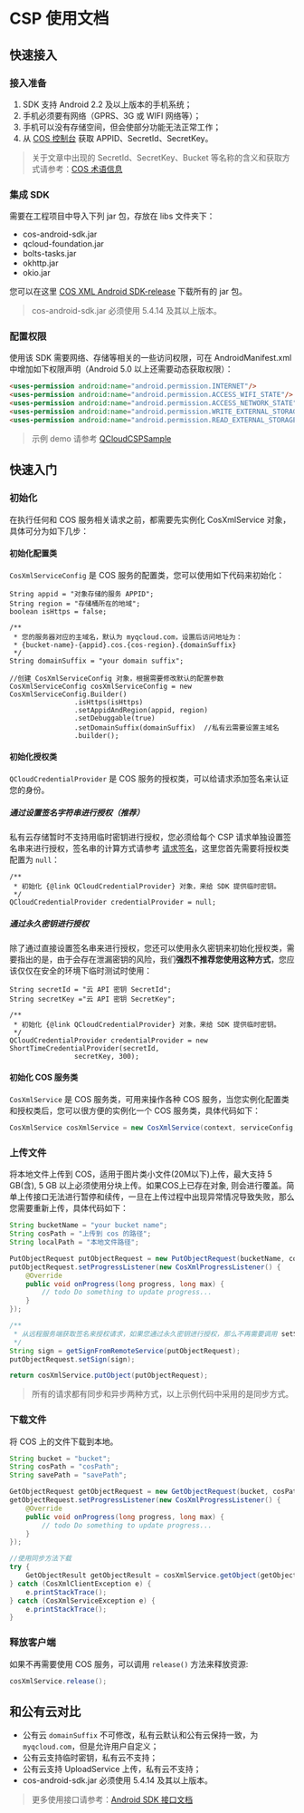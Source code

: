 # CSP 使用文档

## 快速接入

### 接入准备

1. SDK 支持 Android 2.2 及以上版本的手机系统；
2. 手机必须要有网络（GPRS、3G 或 WIFI 网络等）；
3. 手机可以没有存储空间，但会使部分功能无法正常工作；
4. 从 [COS 控制台](https://console.cloud.tencent.com/cos4/secret) 获取 APPID、SecretId、SecretKey。

> 关于文章中出现的 SecretId、SecretKey、Bucket 等名称的含义和获取方式请参考：[COS 术语信息](https://cloud.tencent.com/document/product/436/7751)

### 集成 SDK

需要在工程项目中导入下列 jar 包，存放在 libs 文件夹下：

- cos-android-sdk.jar
- qcloud-foundation.jar
- bolts-tasks.jar
- okhttp.jar
- okio.jar

您可以在这里 [COS XML Android SDK-release](https://github.com/tencentyun/qcloud-sdk-android-samples/tree/master/QCloudCSPSample/app/libs) 下载所有的 jar 包。

> cos-android-sdk.jar 必须使用 5.4.14 及其以上版本。

### 配置权限

使用该 SDK 需要网络、存储等相关的一些访问权限，可在 AndroidManifest.xml 中增加如下权限声明（Android 5.0 以上还需要动态获取权限）：
```html
<uses-permission android:name="android.permission.INTERNET"/>
<uses-permission android:name="android.permission.ACCESS_WIFI_STATE"/>
<uses-permission android:name="android.permission.ACCESS_NETWORK_STATE"/>
<uses-permission android:name="android.permission.WRITE_EXTERNAL_STORAGE" />
<uses-permission android:name="android.permission.READ_EXTERNAL_STORAGE"/>
```

> 示例 demo 请参考 [QCloudCSPSample](https://github.com/tencentyun/qcloud-sdk-android-samples/tree/master/QCloudCSPSample)

## 快速入门

### 初始化 

在执行任何和 COS 服务相关请求之前，都需要先实例化 CosXmlService 对象，具体可分为如下几步：

#### 初始化配置类

`CosXmlServiceConfig` 是 COS 服务的配置类，您可以使用如下代码来初始化：

```
String appid = "对象存储的服务 APPID";
String region = "存储桶所在的地域";
boolean isHttps = false;

/**
 * 您的服务器对应的主域名，默认为 myqcloud.com，设置后访问地址为：
 * {bucket-name}-{appid}.cos.{cos-region}.{domainSuffix}
 */
String domainSuffix = "your domain suffix"; 

//创建 CosXmlServiceConfig 对象，根据需要修改默认的配置参数
CosXmlServiceConfig cosXmlServiceConfig = new CosXmlServiceConfig.Builder()
                .isHttps(isHttps)
                .setAppidAndRegion(appid, region)
                .setDebuggable(true)
                .setDomainSuffix(domainSuffix)  //私有云需要设置主域名
                .builder();
```

#### 初始化授权类

`QCloudCredentialProvider` 是 COS 服务的授权类，可以给请求添加签名来认证您的身份。

##### 通过设置签名字符串进行授权（推荐）

私有云存储暂时不支持用临时密钥进行授权，您必须给每个 CSP 请求单独设置签名串来进行授权，签名串的计算方式请参考 [请求签名](https://cloud.tencent.com/document/product/436/7778)，这里您首先需要将授权类配置为 `null`：

```
/**
 * 初始化 {@link QCloudCredentialProvider} 对象，来给 SDK 提供临时密钥。
 */
QCloudCredentialProvider credentialProvider = null;
```
##### 通过永久密钥进行授权

除了通过直接设置签名串来进行授权，您还可以使用永久密钥来初始化授权类，需要指出的是，由于会存在泄漏密钥的风险，我们**强烈不推荐您使用这种方式**，您应该仅仅在安全的环境下临时测试时使用：

```
String secretId = "云 API 密钥 SecretId";
String secretKey ="云 API 密钥 SecretKey";

/**
 * 初始化 {@link QCloudCredentialProvider} 对象，来给 SDK 提供临时密钥。
 */
QCloudCredentialProvider credentialProvider = new ShortTimeCredentialProvider(secretId,
                secretKey, 300);
```

#### 初始化 COS 服务类

`CosXmlService` 是 COS 服务类，可用来操作各种 COS 服务，当您实例化配置类和授权类后，您可以很方便的实例化一个 COS 服务类，具体代码如下：

````java
CosXmlService cosXmlService = new CosXmlService(context, serviceConfig, credentialProvider);
````

### 上传文件

将本地文件上传到 COS，适用于图片类小文件(20M以下)上传，最大支持 5 GB(含), 5 GB 以上必须使用分块上传。如果COS上已存在对象, 则会进行覆盖。简单上传接口无法进行暂停和续传，一旦在上传过程中出现异常情况导致失败，那么您需要重新上传，具体代码如下：

```java
String bucketName = "your bucket name";
String cosPath = "上传到 cos 的路径";
String localPath = "本地文件路径";

PutObjectRequest putObjectRequest = new PutObjectRequest(bucketName, cosPath, localPath);
putObjectRequest.setProgressListener(new CosXmlProgressListener() {
    @Override
    public void onProgress(long progress, long max) {
        // todo Do something to update progress...
    }
});

/**
 * 从远程服务端获取签名来授权请求，如果您通过永久密钥进行授权，那么不再需要调用 setSign() 方法。
 */
String sign = getSignFromRemoteService(putObjectRequest);
putObjectRequest.setSign(sign);

return cosXmlService.putObject(putObjectRequest);
```
> 所有的请求都有同步和异步两种方式，以上示例代码中采用的是同步方式。

### 下载文件

将 COS 上的文件下载到本地。

```java
String bucket = "bucket";
String cosPath = "cosPath";
String savePath = "savePath";

GetObjectRequest getObjectRequest = new GetObjectRequest(bucket, cosPath, savePath);
getObjectRequest.setProgressListener(new CosXmlProgressListener() {
    @Override
    public void onProgress(long progress, long max) {
        // todo Do something to update progress...
    }
});

//使用同步方法下载
try {
    GetObjectResult getObjectResult = cosXmlService.getObject(getObjectRequest);
} catch (CosXmlClientException e) {
    e.printStackTrace();
} catch (CosXmlServiceException e) {
    e.printStackTrace();
}
```

### 释放客户端

如果不再需要使用 COS 服务，可以调用 `release()` 方法来释放资源:

```java
cosXmlService.release();
```

## 和公有云对比

- 公有云 `domainSuffix` 不可修改，私有云默认和公有云保持一致，为 `myqcloud.com`，但是允许用户自定义；
- 公有云支持临时密钥，私有云不支持；
- 公有云支持 UploadService 上传，私有云不支持；
- cos-android-sdk.jar 必须使用 5.4.14 及其以上版本。


> 更多使用接口请参考：[Android SDK 接口文档](https://cloud.tencent.com/document/product/436/11238)
